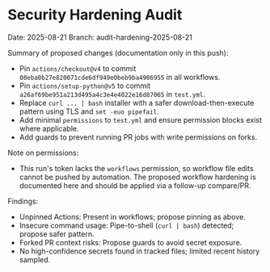 # Security Hardening Audit

Date: 2025-08-21
Branch: audit-hardening-2025-08-21

Summary of proposed changes (documentation only in this push):
- Pin `actions/checkout@v4` to commit `08eba0b27e820071cde6df949e0beb9ba4906955` in all workflows.
- Pin `actions/setup-python@v5` to commit `a26af69be951a213d495a4c3e4e4022e16d87065` in `test.yml`.
- Replace `curl ... | bash` installer with a safer download-then-execute pattern using TLS and `set -euo pipefail`.
- Add minimal `permissions` to `test.yml` and ensure permission blocks exist where applicable.
- Add guards to prevent running PR jobs with write permissions on forks.

Note on permissions:
- This run's token lacks the `workflows` permission, so workflow file edits cannot be pushed by automation. The proposed workflow hardening is documented here and should be applied via a follow-up compare/PR.

Findings:
- Unpinned Actions: Present in workflows; propose pinning as above.
- Insecure command usage: Pipe-to-shell (`curl | bash`) detected; propose safer pattern.
- Forked PR context risks: Propose guards to avoid secret exposure.
- No high-confidence secrets found in tracked files; limited recent history sampled.
